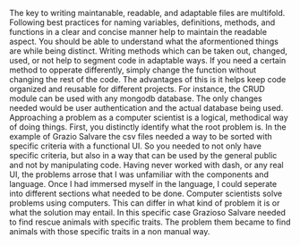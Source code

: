  The key to writing maintanable, readable, and adaptable files are multifold. Following best practices for naming variables, definitions, methods, and functions in a clear and concise manner help to maintain the readable aspect. You should be able to understand what the aformentioned things are while being distinct. Writing methods which can be taken out, changed, used, or not help to segment code in adaptable ways. If you need a certain method to opperate differently, simply change the function without changing the rest of the code. The advantages of this is it helps keep code organized and reusable for different projects. For instance, the CRUD module can be used with any mongodb database. The only changes needed would be user authentication and the actual database being used. 
Approaching a problem as a computer scientist is a logical, methodical way of doing things. First, you distinctly identify what the root problem is. In the example of Grazio Salvare the csv files needed a way to be sorted with specific criteria with a functional UI. So you needed to not only have specific criteria, but also in a way that can be used by the general public and not by manipulating code. Having never worked with dash, or any real UI, the problems arrose that I was unfamiliar with the components and language. Once I had immersed myself in the language, I could seperate into different sections what needed to be done. 
Computer scientists solve problems using computers. This can differ in what kind of problem it is or what the solution may entail. In this specific case Grazioso Salvare needed to find rescue animals with specific traits. The problem them became to find animals with those specific traits in a non manual way. 
